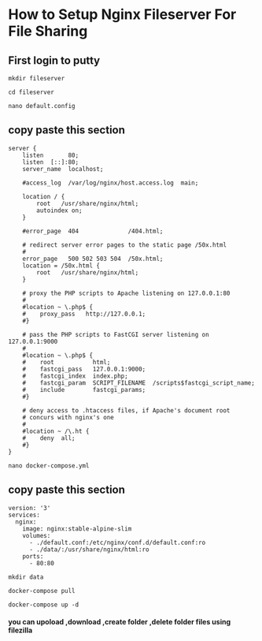 # How to Setup Nginx Fileserver For File Sharing

## First login to putty

```
mkdir fileserver
```

```
cd fileserver
```

```
nano default.config
```

## copy paste this section

```
server {
    listen       80;
    listen  [::]:80;
    server_name  localhost;

    #access_log  /var/log/nginx/host.access.log  main;

    location / {
        root   /usr/share/nginx/html;
        autoindex on;
    }

    #error_page  404              /404.html;

    # redirect server error pages to the static page /50x.html
    #
    error_page   500 502 503 504  /50x.html;
    location = /50x.html {
        root   /usr/share/nginx/html;
    }

    # proxy the PHP scripts to Apache listening on 127.0.0.1:80
    #
    #location ~ \.php$ {
    #    proxy_pass   http://127.0.0.1;
    #}

    # pass the PHP scripts to FastCGI server listening on 127.0.0.1:9000
    #
    #location ~ \.php$ {
    #    root           html;
    #    fastcgi_pass   127.0.0.1:9000;
    #    fastcgi_index  index.php;
    #    fastcgi_param  SCRIPT_FILENAME  /scripts$fastcgi_script_name;
    #    include        fastcgi_params;
    #}

    # deny access to .htaccess files, if Apache's document root
    # concurs with nginx's one
    #
    #location ~ /\.ht {
    #    deny  all;
    #}
}
```

```
nano docker-compose.yml
```

## copy paste this section

```
version: '3'
services:
  nginx:
    image: nginx:stable-alpine-slim
    volumes:
      - ./default.conf:/etc/nginx/conf.d/default.conf:ro
      - ./data/:/usr/share/nginx/html:ro 
    ports:
      - 80:80
```
```
mkdir data
```

```
docker-compose pull
```

```
docker-compose up -d
```





#### you can upoload ,download ,create folder ,delete folder files using filezilla 
